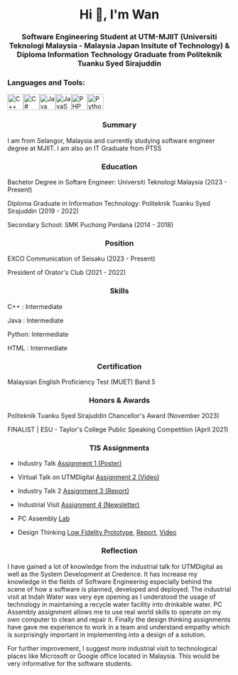 <h1 align="center">Hi 👋, I'm Wan</h1>
<h3 align="center">Software Engineering Student at UTM-MJIIT (Universiti Teknologi Malaysia - Malaysia Japan Insitute of Technology) & Diploma Information Technology Graduate from Politeknik Tuanku Syed Sirajuddin</h3>

<p align="left">
</p>

<h3 align="left">Languages and Tools:</h3>
<p align="left">
<a href="https://docs.microsoft.com/en-us/cpp/?view=msvc-170" target="_blank" rel="noreferrer"><img src="https://raw.githubusercontent.com/danielcranney/readme-generator/main/public/icons/skills/cplusplus-colored.svg" width="36" height="36" alt="C++" /></a><a href="https://docs.microsoft.com/en-us/dotnet/csharp/" target="_blank" rel="noreferrer"><img src="https://raw.githubusercontent.com/danielcranney/readme-generator/main/public/icons/skills/csharp-colored.svg" width="36" height="36" alt="C#" /></a><a href="https://www.oracle.com/java/" target="_blank" rel="noreferrer"><img src="https://raw.githubusercontent.com/danielcranney/readme-generator/main/public/icons/skills/java-colored.svg" width="36" height="36" alt="Java" /></a><a href="https://developer.mozilla.org/en-US/docs/Web/JavaScript" target="_blank" rel="noreferrer"><img src="https://raw.githubusercontent.com/danielcranney/readme-generator/main/public/icons/skills/javascript-colored.svg" width="36" height="36" alt="JavaScript" /></a><a href="https://www.php.net/" target="_blank" rel="noreferrer"><img src="https://raw.githubusercontent.com/danielcranney/readme-generator/main/public/icons/skills/php-colored.svg" width="36" height="36" alt="PHP" /></a><a href="https://www.python.org/" target="_blank" rel="noreferrer"><img src="https://raw.githubusercontent.com/danielcranney/readme-generator/main/public/icons/skills/python-colored.svg" width="36" height="36" alt="Python" /></a>
</p>

<h3 align="center">Summary</h3>

<p align="left">
</p>

<p> I am from Selangor, Malaysia and currently studying software engineer degree at MJIIT. I am also an IT Graduate from PTSS </p>

<p align="left">
</p>

<h3 align="center">Education</h3>

<p align="left">
</p>

<p> Bachelor Degree in Softare Engineer: Universiti Teknologi Malaysia (2023 - Present) </p> <p align="left"> </p> 
<p> Diploma Graduate in Information Technology: Politeknik Tuanku Syed Sirajuddin (2019 - 2022) </p> <p align="left">
<p> Secondary School: SMK Puchong Perdana (2014 - 2018) </p> <p align="left"> </p>

<h3 align="center">Position</h3>

<p align="left">
</p>

<p>EXCO Communication of Seisaku (2023 - Present) </p> <p align="left"></p> 
<p>President of Orator's Club (2021 - 2022) </p> <p align="left"></p> 

<p align="left">
</p>

<h3 align="center">Skills</h3>

<p align="left">
</p>

<p>C++ : Intermediate </p> <p align="left"></p> 
<p>Java : Intermediate </p> <p align="left"></p> 
<p>Python: Intermediate </p> <p align="left"></p> 
<p>HTML : Intermediate </p> <p align="left"></p> 

<p align="left">
</p>


<h3 align="center">Certification</h3>

<p align="left">
</p>

<p>Malaysian English Proficiency Test (MUET) Band 5</p> <p align="left"></p> 

<p align="left">
</p>

<h3 align="center">Honors & Awards</h3>

<p align="left">
</p>

<p>Politeknik Tuanku Syed Sirajuddin Chancellor's Award (November 2023)</p> <p align="left"></p> 
<p>FINALIST | ESU - Taylor's College Public Speaking Competition (April 2021)</p> <p align="left"></p> 

<p align="left">
</p>

<h3 align="center">TIS Assignments</h3>

- Industry Talk [Assignment 1 (Poster)](https://drive.google.com/file/d/1iqjSzW-q8jedGMrWkwXFFmGu5O5Y75I5/view?usp=sharing)

- Virtual Talk on UTMDigital [Assignment 2 (Video)](https://drive.google.com/file/d/10mLUa61IYhGQR9qHu7RUWMheWo9wGcHi/view?usp=sharing)
  
- Industry Talk 2 [Assignment 3 (Report)](https://drive.google.com/file/d/1BPG_SIO5OsKg2D9B1l2Hy1v2F2rEQxS1/view?usp=sharing)
  
- Industrial Visit [Assignment 4 (Newsletter)](https://drive.google.com/file/d/1GAiTVNX7ule02u_iC3g1rpiq06ftZive/view?usp=sharing)

- PC Assembly [Lab](https://docs.google.com/document/d/19k3j10uFAHJcWCADiv4fam_01GIGHUuD/edit?usp=sharing&ouid=105663868164074375005&rtpof=true&sd=true)

- Design Thinking [Low Fidelity Prototype](https://drive.google.com/file/d/1x_2usWzp-OlYjmwgAUChSbdOWJ8i6Xae/view?usp=sharing),
[Report](https://drive.google.com/file/d/1JGf0-5uXvDVFuoiU4y0PtukMPA0G6GHV/view?usp=sharing), 
[Video](https://drive.google.com/file/d/1LTcT1JoFKyQowITZMSiFRrtG32prM2I2/view?usp=sharing)


<p align="left"></p>

<h3 align="center">Reflection</h3>

<p>I have gained a lot of knowledge from the industrial talk for UTMDigital as well as the System Development at Credence. It has increase my knowledge
in the fields of Software Engineering especially behind the scene of how a software is planned, developed and deployed. The industrial visit at Indah Water was very
eye opening as I understood the usage of technology in maintaining a recycle water facility into drinkable water. PC Assembly assignment allows me to use real world skills
to operate on my own computer to clean and repair it. Finally the design thinking assignments have gave me experience to work in a team and understand empathy which is
surprisingly important in implementing into a design of a solution.</p><p align="left"></p> 

<p>For further improvement, I suggest more industrial visit to technological places like Microsoft or Google office located in Malaysia. This would be very
informative for the software students.</p><p align="left"></p> 

<p align="left"></p>
